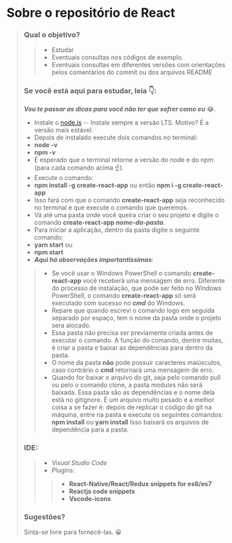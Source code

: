 # Sobre o repositório de React
> ### Qual o objetivo?
>
> > - Estudar
> > - Eventuais consultas nos códigos de exemplo.
> > - Eventuais consultas em diferentes versões com orientações pelos comentários do commit ou dos arquivos README
> 
> ### Se você está aqui para estudar, leia :point_down::
> _**Vou te passar as dicas para você não ter que sofrer como eu**_ :joy:.
> - Instale o [node.js](https://nodejs.org/en/download/)
> -- Instale sempre a versão LTS. Motivo? É a versão mais estável.
> - Depois de instalado execute dois comandos no terminal:
> - **node -v**
> - **npm -v**
> - É esperado que o terminal retorne a versão do node e do npm (para cada comando acima :point_up:).
> - Execute o comando:
> - **npm install -g create-react-app**
> ou então
> **npm i -g create-react-app**
> - Isso fará com que o comando **create-react-app** seja reconhecido no terminal e que execute o comando que queremos.
> - Vá até uma pasta onde você queira criar o seu projeto e digite o comando **create-react-app _nome-da-pasta_**.
> - Para iniciar a aplicação, dentro da pasta digite o seguinte comando:
> - **yarn start**
> ou
> - **npm start**
> - _**Aqui há observações importantíssimas**_:
> > - Se você usar o Windows PowerShell o comando **create-react-app** você receberá uma mensagem de erro. Diferente do processo de instalação, que pode ser feito no Windows PowerShell, o comando **create-react-app** só será executado com sucesso no _**cmd**_ do Windows.
> > - Repare que quando escrevi o comando logo em seguida separado por espaço, tem o nome da pasta onde o projeto sera alocado.
> > - Essa pasta não precisa ser previamente criada antes de executar o comando. A função do comando, dentre muitas, é criar a pasta e baixar as dependências para dentro da pasta.
> > - O nome da pasta **não** pode possuir caracteres maiúsculos, caso contrário o **cmd** retornará uma mensagem de erro.
> > - Quando for baixar o arquivo do git, seja pelo comando pull ou pelo o comando clone, a pasta modules não será baixada. Essa pasta são as dependências e o nome dela está no gitignore. É um arquivo muito pesado e a melhor coisa a se fazer é: depois de replicar o código do git na máquina, entre na pasta e execute os seguintes comandos:
> > **npm install**
> > ou
> > **yarn install**
> > Isso baixará os arquivos de dependência para a pasta.
> ### IDE:
> > - _Visual Studio Code_
> > - Plugins:
> > > - **React-Native/React/Redux snippets for es6/es7**
> > > - **Reactjs code snippets**
> > > - **Vscode-icons**
> ### Sugestões?
> Sinta-se livre para fornecê-las. :grinning: